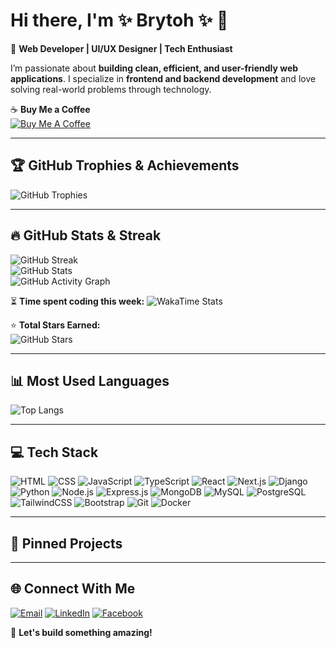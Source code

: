 # Hi there, I'm **✨ Brytoh ✨** 👋
🚀 **Web Developer | UI/UX Designer | Tech Enthusiast**  

I’m passionate about **building clean, efficient, and user-friendly web applications**. I specialize in **frontend and backend development** and love solving real-world problems through technology.  

☕ **Buy Me a Coffee**   
[![Buy Me A Coffee](https://img.shields.io/badge/☕-Buy%20Me%20a%20Coffee-FFDD00?style=flat-square&logo=buy-me-a-coffee&logoColor=black)](your-coffee-link)

---

## 🏆 GitHub Trophies & Achievements
![GitHub Trophies](https://github-profile-trophy.vercel.app/?username=Brytoh&theme=radical&no-frame=true&margin-w=5)

---

## 🔥 GitHub Stats & Streak
![GitHub Streak](https://github-readme-streak-stats.herokuapp.com/?user=Brytoh&theme=gruvbox&hide_border=true&ring=FFA500&fire=FF4500&currStreakLabel=FFD700)  
![GitHub Stats](https://github-readme-stats.vercel.app/api?username=Brytoh&show_icons=true&theme=cobalt&hide_border=true&count_private=true&include_all_commits=true&title_color=FF4500&text_color=FFA500)  
![GitHub Activity Graph](https://github-readme-activity-graph.vercel.app/graph?username=Brytoh&theme=react-dark)  

⏳ **Time spent coding this week:**
![WakaTime Stats](https://github-readme-stats.vercel.app/api/wakatime?username=Brytoh&theme=dracula&layout=compact)

⭐ **Total Stars Earned:**  
![GitHub Stars](https://img.shields.io/github/stars/Brytoh?affiliations=OWNER%2CCOLLABORATOR&style=for-the-badge&color=aqua)

---

## 📊 Most Used Languages
![Top Langs](https://github-readme-stats.vercel.app/api/top-langs/?username=Brytoh&layout=compact&theme=tokyonight&count_private=true)

---

## 💻 Tech Stack
![HTML](https://img.shields.io/badge/HTML-E34F26?style=flat-square&logo=html5&logoColor=white)
![CSS](https://img.shields.io/badge/CSS-1572B6?style=flat-square&logo=css3&logoColor=white)
![JavaScript](https://img.shields.io/badge/JavaScript-F7DF1E?style=flat-square&logo=javascript&logoColor=black)
![TypeScript](https://img.shields.io/badge/TypeScript-007ACC?style=flat-square&logo=typescript&logoColor=white)
![React](https://img.shields.io/badge/React-61DAFB?style=flat-square&logo=react&logoColor=black)
![Next.js](https://img.shields.io/badge/Next.js-000000?style=flat-square&logo=nextdotjs&logoColor=white)
![Django](https://img.shields.io/badge/Django-092E20?style=flat-square&logo=django&logoColor=white)
![Python](https://img.shields.io/badge/Python-3776AB?style=flat-square&logo=python&logoColor=white)
![Node.js](https://img.shields.io/badge/Node.js-43853D?style=flat-square&logo=node.js&logoColor=white)
![Express.js](https://img.shields.io/badge/Express.js-000000?style=flat-square&logo=express&logoColor=white)
![MongoDB](https://img.shields.io/badge/MongoDB-47A248?style=flat-square&logo=mongodb&logoColor=white)
![MySQL](https://img.shields.io/badge/MySQL-4479A1?style=flat-square&logo=mysql&logoColor=white)
![PostgreSQL](https://img.shields.io/badge/PostgreSQL-336791?style=flat-square&logo=postgresql&logoColor=white)
![TailwindCSS](https://img.shields.io/badge/TailwindCSS-38B2AC?style=flat-square&logo=tailwind-css&logoColor=white)
![Bootstrap](https://img.shields.io/badge/Bootstrap-563D7C?style=flat-square&logo=bootstrap&logoColor=white)
![Git](https://img.shields.io/badge/Git-F05032?style=flat-square&logo=git&logoColor=white)
![Docker](https://img.shields.io/badge/Docker-2496ED?style=flat-square&logo=docker&logoColor=white)

---

## 📌 Pinned Projects
<!-- These are my pinned projects. I'll update or modify them later. 
🔹 [**Project 1**](https://github.com/Brytoh/project1) - Short description of the project.  
🔹 [**Project 2**](https://github.com/Brytoh/project2) - Short description of the project.  
🔹 [**Project 3**](https://github.com/Brytoh/project3) - Short description of the project.  -->



---

## 🌐 Connect With Me
[![Email](https://img.shields.io/badge/Email-D14836?style=flat-square&logo=gmail&logoColor=white)](mailto:brytohochieng@gmail.com)
[![LinkedIn](https://img.shields.io/badge/LinkedIn-blue?style=flat-square&logo=linkedin)](https://www.linkedin.com/in/brighton-ochieng-689840316)
[![Facebook](https://img.shields.io/badge/Facebook-1877F2?style=flat-square&logo=facebook&logoColor=white)](https://www.facebook.com/brytohbrytoh)

🚀 **Let's build something amazing!**
